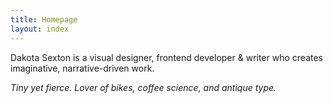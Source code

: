 ```yaml
---
title: Homepage
layout: index
---
```


Dakota Sexton is a visual designer, frontend developer & writer who creates imaginative, narrative-driven work.

_Tiny yet fierce. Lover of bikes, coffee science, and antique type._